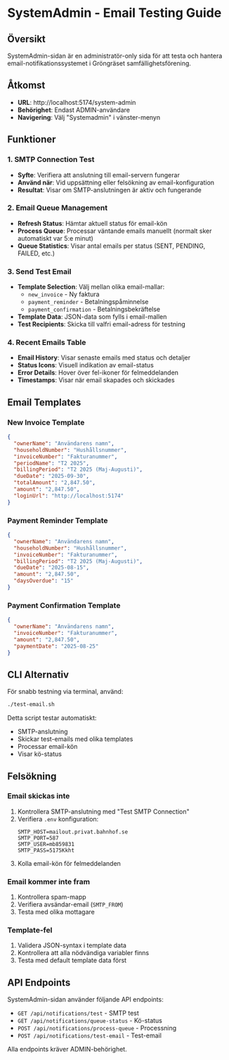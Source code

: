 # SystemAdmin - Email Testing Guide

## Översikt

SystemAdmin-sidan är en administratör-only sida för att testa och hantera email-notifikationssystemet i Gröngräset samfällighetsförening.

## Åtkomst

- **URL**: http://localhost:5174/system-admin
- **Behörighet**: Endast ADMIN-användare
- **Navigering**: Välj "Systemadmin" i vänster-menyn

## Funktioner

### 1. SMTP Connection Test

- **Syfte**: Verifiera att anslutning till email-servern fungerar
- **Använd när**: Vid uppsättning eller felsökning av email-konfiguration
- **Resultat**: Visar om SMTP-anslutningen är aktiv och fungerande

### 2. Email Queue Management

- **Refresh Status**: Hämtar aktuell status för email-kön
- **Process Queue**: Processar väntande emails manuellt (normalt sker automatiskt var 5:e minut)
- **Queue Statistics**: Visar antal emails per status (SENT, PENDING, FAILED, etc.)

### 3. Send Test Email

- **Template Selection**: Välj mellan olika email-mallar:
  - `new_invoice` - Ny faktura
  - `payment_reminder` - Betalningspåminnelse
  - `payment_confirmation` - Betalningsbekräftelse
- **Template Data**: JSON-data som fylls i email-mallen
- **Test Recipients**: Skicka till valfri email-adress för testning

### 4. Recent Emails Table

- **Email History**: Visar senaste emails med status och detaljer
- **Status Icons**: Visuell indikation av email-status
- **Error Details**: Hover över fel-ikoner för felmeddelanden
- **Timestamps**: Visar när email skapades och skickades

## Email Templates

### New Invoice Template

```json
{
  "ownerName": "Användarens namn",
  "householdNumber": "Hushållsnummer",
  "invoiceNumber": "Fakturanummer",
  "periodName": "T2 2025",
  "billingPeriod": "T2 2025 (Maj-Augusti)",
  "dueDate": "2025-09-30",
  "totalAmount": "2,847.50",
  "amount": "2,847.50",
  "loginUrl": "http://localhost:5174"
}
```

### Payment Reminder Template

```json
{
  "ownerName": "Användarens namn",
  "householdNumber": "Hushållsnummer",
  "invoiceNumber": "Fakturanummer",
  "billingPeriod": "T2 2025 (Maj-Augusti)",
  "dueDate": "2025-08-15",
  "amount": "2,847.50",
  "daysOverdue": "15"
}
```

### Payment Confirmation Template

```json
{
  "ownerName": "Användarens namn",
  "invoiceNumber": "Fakturanummer",
  "amount": "2,847.50",
  "paymentDate": "2025-08-25"
}
```

## CLI Alternativ

För snabb testning via terminal, använd:

```bash
./test-email.sh
```

Detta script testar automatiskt:

- SMTP-anslutning
- Skickar test-emails med olika templates
- Processar email-kön
- Visar kö-status

## Felsökning

### Email skickas inte

1. Kontrollera SMTP-anslutning med "Test SMTP Connection"
2. Verifiera `.env` konfiguration:
   ```
   SMTP_HOST=mailout.privat.bahnhof.se
   SMTP_PORT=587
   SMTP_USER=mb859831
   SMTP_PASS=5175Kkht
   ```
3. Kolla email-kön för felmeddelanden

### Email kommer inte fram

1. Kontrollera spam-mapp
2. Verifiera avsändar-email (`SMTP_FROM`)
3. Testa med olika mottagare

### Template-fel

1. Validera JSON-syntax i template data
2. Kontrollera att alla nödvändiga variabler finns
3. Testa med default template data först

## API Endpoints

SystemAdmin-sidan använder följande API endpoints:

- `GET /api/notifications/test` - SMTP test
- `GET /api/notifications/queue-status` - Kö-status
- `POST /api/notifications/process-queue` - Processning
- `POST /api/notifications/test-email` - Test-email

Alla endpoints kräver ADMIN-behörighet.
